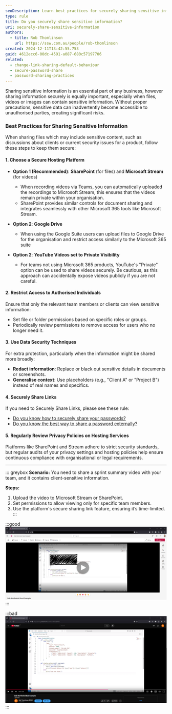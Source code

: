 ```yaml
---
seoDescription: Learn best practices for securely sharing sensitive information, including hosting recommendations.
type: rule
title: Do you securely share sensitive information?
uri: securely-share-sensitive-information
authors:
  - title: Rob Thomlinson
    url: https://ssw.com.au/people/rob-thomlinson
created: 2024-12-11T13:42:55.753
guid: 4612ecc6-00dc-4591-a087-680c57197706
related:
  - change-link-sharing-default-behaviour
  - secure-password-share
  - password-sharing-practices
---
```


Sharing sensitive information is an essential part of any business, however sharing information securely is equally important, especially when files, videos or images can contain sensitive information. Without proper precautions, sensitive data can inadvertently become accessible to unauthorised parties, creating significant risks.

<!--endintro-->

### Best Practices for Sharing Sensitive Information

When sharing files which may include sensitive content, such as discussions about clients or current security issues for a product, follow these steps to keep them secure:

#### 1. Choose a Secure Hosting Platform

- **Option 1 (Recommended)**: **SharePoint** (for files) and **Microsoft Stream** (for videos)
  - When recording videos via Teams, you can automatically uploaded the recordings to Microsoft Stream, this ensures that the videos remain private within your organisation.
  - SharePoint provides similar controls for document sharing and integrates seamlessly with other Microsoft 365 tools like Microsoft Stream.

- **Option 2**: **Google Drive**
  - When using the Google Suite users can upload files to Google Drive for the organisation and restrict access similarly to the Microsoft 365 suite

- **Option 2**: **YouTube Videos set to Private Visibility**
  - For teams not using Microsoft 365 products, YouTube's "Private" option can be used to share videos securely. Be cautious, as this approach can accidentally expose videos publicly if you are not careful.

#### 2. Restrict Access to Authorised Individuals

Ensure that only the relevant team members or clients can view sensitive information:
- Set file or folder permissions based on specific roles or groups.
- Periodically review permissions to remove access for users who no longer need it.

#### 3. Use Data Security Techniques

For extra protection, particularly when the information might be shared more broadly:
- **Redact information**: Replace or black out sensitive details in documents or screenshots.
- **Generalise context**: Use placeholders (e.g., "Client A" or "Project B") instead of real names and specifics.

#### 4. Securely Share Links

If you need to Securely Share Links, please see these rule:
- [Do you know how to securely share your passwords?](https://www.ssw.com.au/rules/secure-password-share)
- [Do you know the best way to share a password externally?](https://www.ssw.com.au/rules/password-sharing-practices)

#### 5. Regularly Review Privacy Policies on Hosting Services

Platforms like SharePoint and Stream adhere to strict security standards, but regular audits of your privacy settings and hosting policies help ensure continuous compliance with organisational or legal requirements.

---

::: greybox
**Scenario:**
You need to share a sprint summary video with your team, and it contains client-sensitive information.

**Steps:**
1. Upload the video to Microsoft Stream or SharePoint.
2. Set permissions to allow viewing only for specific team members.
3. Use the platform's secure sharing link feature, ensuring it’s time-limited.
:::

:::good
![Figure: Good example - Sensitive sprint summary uploaded to Microsoft Stream with confidential information redacted.](SecureSprintReviews.png)
:::

:::bad
![Figure: Bad Example - Sensitive sprint summary uploaded as a private YouTube video, however confidential information is exposed.](SecureSprintReviewsBad.png)
:::
